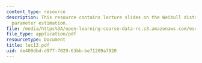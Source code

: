 ```yaml
---
content_type: resource
description: This resource contains lecture slides on the Weibull distribution and
  parameter estimation.
file: /media/https%3A/open-learning-course-data-rc.s3.amazonaws.com/esd-86-models-data-and-inference-for-socio-technical-systems-spring-2007/de400dbdd977702963bbbe71209a7920_lec13.pdf
file_type: application/pdf
resourcetype: Document
title: lec13.pdf
uid: de400dbd-d977-7029-63bb-be71209a7920
---
```

